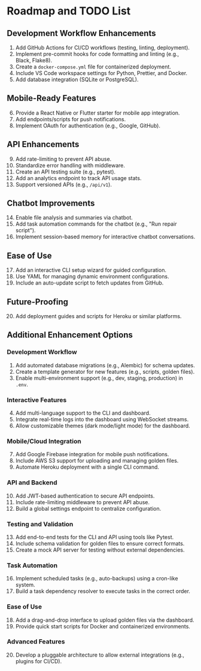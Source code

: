 
# Roadmap and TODO List

## Development Workflow Enhancements
1. Add GitHub Actions for CI/CD workflows (testing, linting, deployment).
2. Implement pre-commit hooks for code formatting and linting (e.g., Black, Flake8).
3. Create a `docker-compose.yml` file for containerized deployment.
4. Include VS Code workspace settings for Python, Prettier, and Docker.
5. Add database integration (SQLite or PostgreSQL).

## Mobile-Ready Features
6. Provide a React Native or Flutter starter for mobile app integration.
7. Add endpoints/scripts for push notifications.
8. Implement OAuth for authentication (e.g., Google, GitHub).

## API Enhancements
9. Add rate-limiting to prevent API abuse.
10. Standardize error handling with middleware.
11. Create an API testing suite (e.g., pytest).
12. Add an analytics endpoint to track API usage stats.
13. Support versioned APIs (e.g., `/api/v1`).

## Chatbot Improvements
14. Enable file analysis and summaries via chatbot.
15. Add task automation commands for the chatbot (e.g., "Run repair script").
16. Implement session-based memory for interactive chatbot conversations.

## Ease of Use
17. Add an interactive CLI setup wizard for guided configuration.
18. Use YAML for managing dynamic environment configurations.
19. Include an auto-update script to fetch updates from GitHub.

## Future-Proofing
20. Add deployment guides and scripts for Heroku or similar platforms.

## Additional Enhancement Options

### Development Workflow
1. Add automated database migrations (e.g., Alembic) for schema updates.
2. Create a template generator for new features (e.g., scripts, golden files).
3. Enable multi-environment support (e.g., dev, staging, production) in `.env`.

### Interactive Features
4. Add multi-language support to the CLI and dashboard.
5. Integrate real-time logs into the dashboard using WebSocket streams.
6. Allow customizable themes (dark mode/light mode) for the dashboard.

### Mobile/Cloud Integration
7. Add Google Firebase integration for mobile push notifications.
8. Include AWS S3 support for uploading and managing golden files.
9. Automate Heroku deployment with a single CLI command.

### API and Backend
10. Add JWT-based authentication to secure API endpoints.
11. Include rate-limiting middleware to prevent API abuse.
12. Build a global settings endpoint to centralize configuration.

### Testing and Validation
13. Add end-to-end tests for the CLI and API using tools like Pytest.
14. Include schema validation for golden files to ensure correct formats.
15. Create a mock API server for testing without external dependencies.

### Task Automation
16. Implement scheduled tasks (e.g., auto-backups) using a cron-like system.
17. Build a task dependency resolver to execute tasks in the correct order.

### Ease of Use
18. Add a drag-and-drop interface to upload golden files via the dashboard.
19. Provide quick start scripts for Docker and containerized environments.

### Advanced Features
20. Develop a pluggable architecture to allow external integrations (e.g., plugins for CI/CD).
